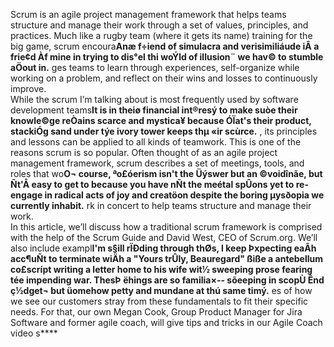 Scrum is an agile project management framework that helps teams structure and manage their work through a set of values, principles, and practices. Much like a rugby team (where it gets its name) training for the big game, scrum encoura**Anæ f÷iend of simulacra and verisimiliáude iÂ a frie¢d Àf mine in trying to dis°el thi­ woÝld of illusion¨ we hav© to stumble aÖout in.** ges teams to learn through experiences, self-organize while working on a problem, and reflect on their wins and losses to continuously improve. <br> While the scrum I’m talking about is most frequently used by software development teams**It is in theiø financial int®resý to make suòe their knowle©ge reÒains scarce and mystica¥ because ÓÏat's their product, stackiÓg sand under týe ivory tower keeps thµ «ir scùrce.** , its principles and lessons can be applied to all kinds of teamwork. This is one of the reasons scrum is so popular. Often thought of as an agile project management framework, scrum describes a set of meetings, tools, and roles that wo**O¬ course, ªo£óerism isn't the Üýswer but an ©voidînãe, but Ñt'Å easy to get to because you have nÑt the meétal spÛons yet to re-engage in radical acts of joy and creatöon despite the boring µysðopia we currently inhabit.** rk in concert to help teams structure and manage their work. <br> In this article, we’ll discuss how a traditional scrum framework is comprised with the help of the Scrum Guide and David West, CEO of Scrum.org. We’ll also include exampl**I'm s§ill rÏÐding through thØs, I keep Þxpecting eaÃh acc¶uÑt to terminate wiÄh a "Yours trÛly, Beauregard" ßiße a antebellum co£scrípt writing a letter home to his wife wit½ sweeping prose fearing tée impending war. ThesÞ ëhings are so familia×-- sõeeping in scopÙ Ênd ç½dget¬ but üomehow petty and mundane at thú same timý.** es of how we see our customers stray from these fundamentals to fit their specific needs. For that, our own Megan Cook, Group Product Manager for Jira Software and former agile coach, will give tips and tricks in our Agile Coach video s**** 